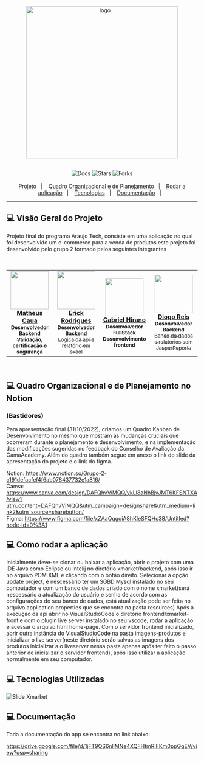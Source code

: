   <div align="center">
    <img src="https://user-images.githubusercontent.com/93298872/199025317-c9f3a736-1398-476e-9b70-8f77acfe7451.svg" alt="logo" width="400px"/>
  </div><br>
  
  <p align="center">
    <img src="https://img.shields.io/static/v1?label=docs&message=100%&color=orange&labelColor=121214" alt="Docs">
    <img src="https://img.shields.io/github/stars/ErickRodriguesfh/xmarket?label=stars&message=MIT&color=orange&labelColor=121214" alt="Stars">
  <img src="https://img.shields.io/github/forks/ErickRodriguesfh/xmarket?label=forks&message=MIT&color=orange&labelColor=121214" alt="Forks">
  <br><br>
    <a href="#-visão-geral-do-projeto">Projeto</a>&nbsp;&nbsp;&nbsp;|&nbsp;&nbsp;&nbsp;
    <a href="#-quadro-organizacional-e-de-planejamento-no-notion">Quadro Organizacional e de Planejamento</a>&nbsp;&nbsp;&nbsp;|&nbsp;&nbsp;&nbsp;
    <a href="#-como-rodar-a-aplicação">Rodar a aplicação</a>&nbsp;&nbsp;&nbsp;|&nbsp;&nbsp;&nbsp;
    <a href="#-tecnologias-utilizadas">Tecnologias</a>&nbsp;&nbsp;&nbsp;|&nbsp;&nbsp;&nbsp;
  <a href="#-documentação">Documentação</a>&nbsp;&nbsp;&nbsp;|&nbsp;&nbsp;&nbsp;
  </p>
  
  ---

## 💻 Visão Geral do Projeto
Projeto final do programa Araujo Tech, consiste em uma aplicação no qual foi desenvolvido um e-commerce para a venda de produtos
este projeto foi desenvolvido pelo grupo 2 formado pelos seguintes integrantes

<br>

<table align="center">
  <tr>
    <td align="center"><a href="https://github.com/matheuscaua"><img src="https://user-images.githubusercontent.com/93298872/199026288-0ab819a3-e27c-441e-ab61-47b0be3522ed.JPG" width="100px;" alt=""/><br/><b>Matheus Caua</b><br><sub><b>Desenvolvedor Backend<br>Validação, certificação e segurança</b></sub></a></td>
    <td align="center"><a href="https://github.com/ErickRodriguesfh"><img src="https://user-images.githubusercontent.com/93298872/199026392-76c0acc2-db35-475a-bd80-01085f638c9f.JPG" width="100px;" alt=""/><br /><b>Erick Rodrigues</b><br><sub><b>Desenvolvedor Backend</b><br>Lógica da api e relatório em excel</b></sub></a></td>
    <td align="center"><a href="https://github.com/gabrielhirano"><img src="https://user-images.githubusercontent.com/93298872/199026430-c8cf091c-1b5d-45f2-a25c-25e05b481196.JPG" width="100px;" alt=""/><br /><b>Gabriel Hirano</b><br><sub><b>Desenvolvedor FullStack<br>Desenvolvimento frontend </b></sub></a></td>
    <td align="center"><a href="https://github.com/DiogaoRecode"><img src="https://user-images.githubusercontent.com/93298872/199026582-71a9d67e-c598-44ec-9b28-cb330b25ea47.JPG" width="100px;" alt=""/><br /><b>Diogo Reis</b><br><sub><b>Desenvolvedor Backend</b><br>Banco de dados e relatórios com JasperReports</sub></a></td>

</table>

<br>



## 💻 Quadro Organizacional e de Planejamento no Notion 
### (Bastidores)

Para apresentação final (31/10/2022), criamos um Quadro Kanban de Desenvolvimento no mesmo que mostram as mudanças cruciais que ocorreram durante o  planejamento e desenvolvimento, e na implementação das modificações sugeridas no feedback do Conselho de Avaliação da GamaAcademy. Além do quadro também segue em anexo o link do slide da apresentação do projeto e o link do figma.

Notion: <https://www.notion.so/Grupo-2-c191defacfef4f6ab078437732e1a816/> <br>
Canva: <https://www.canva.com/design/DAFQhvViMQQ/ykLI8aNhBjvJMT6KFSNTXA/view?utm_content=DAFQhvViMQQ&utm_campaign=designshare&utm_medium=link2&utm_source=sharebutton/> <br>
Figma: <https://www.figma.com/file/xZAaQqgoiA8hKleSFQHc38/Untitled?node-id=0%3A1>



## 💻 Como rodar a aplicação

Inicialmente deve-se clonar ou baixar a aplicação, abrir o projeto com uma IDE Java como Eclipse ou Intelij no diretório xmarket/backend, após isso ir no arquivo POM.XML e clicando com o botão direito.
Selecionar a opção update project, é nescessário ter um SGBD Mysql instalado no seu computador e com um banco de dados criado com o nome xmarket(será nescessário
a atualização do usuário e senha de acordo com as configurações do seu banco de dados, está atualização pode ser feita no arquivo application.properties que se
encontra na pasta resources)
Após a execução da api abrir no VisualStudioCode o diretório frontend/xmarket-front e com o plugin live server instalado no seu vscode, rodar a aplicação
e acessar o arquivo html home-page.
Com o servidor frontend inicializado, abrir outra instância do VisualStudioCode na pasta imagens-produtos e inicializar o live server(neste diretório
serão salvas as imagens dos produtos inicializar a o liveserver nessa pasta apenas após ter feito o passo anterior de inicializar o servidor frontend),
após isso utilizar a aplicação normalmente em seu computador.


## 💻 Tecnologias Utilizadas

![Slide Xmarket](https://user-images.githubusercontent.com/93298872/199038331-650c322c-be28-4a57-b959-5fc1ee50b829.jpg)


## 💻 Documentação
Toda a documentação do app se encontra no link abaixo:

https://drive.google.com/file/d/1jFT9QS6nllMNe4XQFHtmRIFKm0ppGqEV/view?usp=sharing




